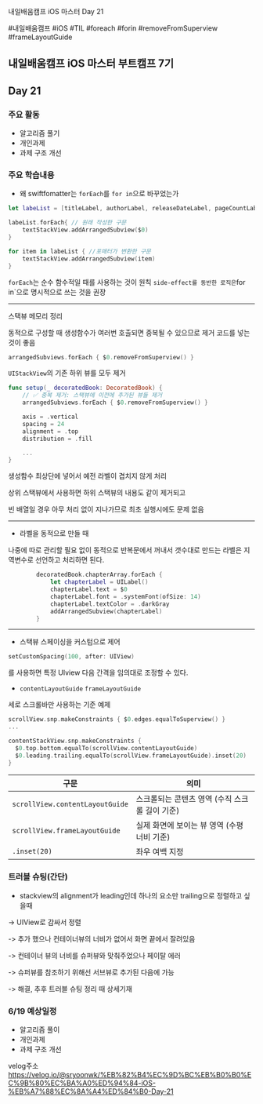 
내일배움캠프 iOS 마스터 Day 21

#내일배움캠프 #iOS #TIL #foreach #forin #removeFromSuperview #frameLayoutGuide

## 내일배움캠프 iOS 마스터 부트캠프 7기

## Day 21

### 주요 활동
- 알고리즘 풀기
- 개인과제
- 과제 구조 개선

### 주요 학습내용

- 왜 swiftfomatter는 `forEach`를 `for in`으로 바꾸었는가

```swift
let labeList = [titleLabel, authorLabel, releaseDateLabel, pageCountLabel]

labeList.forEach{ // 원래 작성한 구문
    textStackView.addArrangedSubview($0)
}

for item in labeList { //포매터가 변환한 구문
    textStackView.addArrangedSubview(item)
}

```

`forEach`는 순수 함수적일 때를 사용하는 것이 원칙
` side-effect를 동반한 로직은 `for in`으로 명시적으로 쓰는 것을 권장

---

스택뷰 메모리 정리

동적으로 구성할 때 생성함수가 여러번 호출되면 중복될 수 있으므로 제거 코드를 넣는것이 좋음

```swift
arrangedSubviews.forEach { $0.removeFromSuperview() }
```

`UIStackView`의 기존 하위 뷰를 모두 제거


```swift
func setup(_ decoratedBook: DecoratedBook) {
    // ✅ 중복 제거: 스택뷰에 이전에 추가된 뷰들 제거
    arrangedSubviews.forEach { $0.removeFromSuperview() }

    axis = .vertical
    spacing = 24
    alignment = .top
    distribution = .fill

    ...
}
```

생성함수 최상단에 넣어서 예전 라벨이 겹치지 않게 처리

상위 스택뷰에서 사용하면 하위 스택뷰의 내용도 같이 제거되고

빈 배열일 경우 아무 처리 없이 지나가므로 최초 실행시에도 문제 없음

---

- 라벨을 동적으로 만들 때

나중에 따로 관리할 필요 없이 동적으로 반복문에서 꺼내서 갯수대로 만드는 라벨은 지역변수로 선언하고 처리하면 된다.

```swift
        decoratedBook.chapterArray.forEach {
            let chapterLabel = UILabel()
            chapterLabel.text = $0
            chapterLabel.font = .systemFont(ofSize: 14)
            chapterLabel.textColor = .darkGray
            addArrangedSubview(chapterLabel)
        }
```

---

- 스택뷰 스페이싱을 커스텀으로 제어

```swift
setCustomSpacing(100, after: UIView)
```
를 사용하면 특정 UIview 다음 간격을 임의대로 조정할 수 있다.

- `contentLayoutGuide` `frameLayoutGuide`

세로 스크롤바만 사용하는 기준 예제

```swift
scrollView.snp.makeConstraints { $0.edges.equalToSuperview() }
...

contentStackView.snp.makeConstraints {
  $0.top.bottom.equalTo(scrollView.contentLayoutGuide)
  $0.leading.trailing.equalTo(scrollView.frameLayoutGuide).inset(20)
}
```

| 구문                              | 의미                          |
| ------------------------------- | --------------------------- |
| `scrollView.contentLayoutGuide` | 스크롤되는 콘텐츠 영역 (수직 스크롤 길이 기준) |
| `scrollView.frameLayoutGuide`   | 실제 화면에 보이는 뷰 영역 (수평 너비 기준)  |
| `.inset(20)`                    | 좌우 여백 지정                    |



### 트러블 슈팅(간단)

- stackview의 alignment가 leading인데 하나의 요소만 trailing으로 정렬하고 싶을때

-> UIView로 감싸서 정렬

-> 추가 했으나 컨테이너뷰의 너비가 없어서 화면 끝에서 잘려있음

-> 컨테이너 뷰의 너비를 슈퍼뷰와 맞춰주었으나 페이탈 에러

-> 슈퍼뷰를 참조하기 위해선 서브뷰로 추가된 다음에 가능

-> 해결, 추후 트러블 슈팅 정리 때 상세기재


### 6/19 예상일정

- 알고리즘 풀이
- 개인과제
- 과제 구조 개선

velog주소   
https://velog.io/@sryoonwk/%EB%82%B4%EC%9D%BC%EB%B0%B0%EC%9B%80%EC%BA%A0%ED%94%84-iOS-%EB%A7%88%EC%8A%A4%ED%84%B0-Day-21



